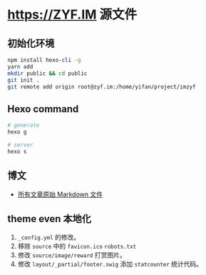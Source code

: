 # https://ZYF.IM 源文件
## 初始化环境
```bash
npm install hexo-cli -g
yarn add
mkdir public && cd public
git init .
git remote add origin root@zyf.im:/home/yifan/project/imzyf
```

## Hexo command
```bash
# generate
hexo g

# server
hexo s
```

## 博文
- [所有文章原始 Markdown 文件](source/_posts)

## theme even 本地化
1. `_config.yml` 的修改。
2. 移除 `source` 中的 `favicon.ico` `robots.txt`
3. 修改 `source/image/reward` 打赏图片。
4. 修改 `layout/_partial/footer.swig` 添加 `statcounter` 统计代码。
